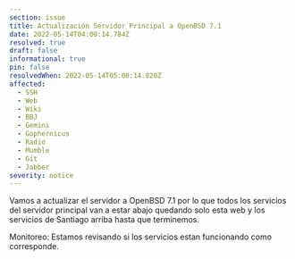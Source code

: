 ```yaml
---
section: issue
title: Actualización Servidor Principal a OpenBSD 7.1
date: 2022-05-14T04:00:14.784Z
resolved: true
draft: false
informational: true
pin: false
resolvedWhen: 2022-05-14T05:00:14.820Z
affected:
  - SSH
  - Web
  - Wiki
  - BBJ
  - Gemini
  - Gophernicus
  - Radio
  - Mumble
  - Git
  - Jabber
severity: notice
---
```

Vamos a actualizar el servidor a OpenBSD 7.1 por lo que todos los servicios del servidor principal van a estar abajo quedando solo esta web y los servicios de Santiago arriba hasta que terminemos.

Monitoreo: Estamos revisando si los servicios estan funcionando como corresponde.